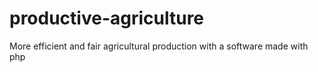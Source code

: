 # productive-agriculture
More efficient and fair agricultural production with a software made with php
